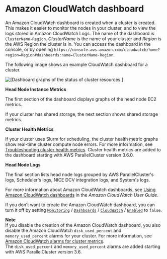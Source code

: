# Amazon CloudWatch dashboard<a name="cloudwatch-dashboard-v3"></a>

An Amazon CloudWatch dashboard is created when a cluster is created\. This makes it easier to monitor the nodes in your cluster, and to view the logs stored in Amazon CloudWatch Logs\. The name of the dashboard is `ClusterName-Region`\. *ClusterName* is the name of your cluster and *Region* is the AWS Region the cluster is in\. You can access the dashboard in the console, or by opening `https://console.aws.amazon.com/cloudwatch/home?region=Region#dashboards:name=ClusterName-Region`\.

The following image shows an example CloudWatch dashboard for a cluster\.

 ![\[Dashboard graphs of the status of cluster resources.\]](http://docs.aws.amazon.com/parallelcluster/latest/ug/images/CW-dashboard.png) 

**Head Node Instance Metrics**

The first section of the dashboard displays graphs of the head node EC2 metrics\.

If your cluster has shared storage, the next section shows shared storage metrics\.

**Cluster Health Metrics**

If your cluster uses Slurm for scheduling, the cluster health metric graphs show real\-time cluster compute node errors\. For more information, see [Troubleshooting cluster health metrics](troubleshooting-v3-cluster-health-metrics.md)\. Cluster health metrics are added to the dashboard starting with AWS ParallelCluster version 3\.6\.0\.

**Head Node Logs**

The final section lists head node logs grouped by AWS ParallelCluster's logs, Scheduler's logs, NICE DCV integration logs, and System's logs\.

For more information about Amazon CloudWatch dashboards, see [Using Amazon CloudWatch dashboards](https://docs.aws.amazon.com/AmazonCloudWatch/latest/monitoring/CloudWatch_Dashboards.html) in the *Amazon CloudWatch User Guide*\.

If you don’t want to create the Amazon CloudWatch dashboard, you can turn it off by setting [`Monitoring`](Monitoring-v3.md) / [`Dashboards`](Monitoring-v3.md#yaml-Monitoring-Dashboards) / [`CloudWatch`](Monitoring-v3.md#yaml-Monitoring-Dashboard-CloudWatch) / [`Enabled`](Monitoring-v3.md#yaml-Monitoring-Dashboard-CloudWatch-Enabled) to `false`\.

**Note**  
If you disable the creation of the Amazon CloudWatch dashboard, you also disable the Amazon CloudWatch `disk_used_percent` and `memory_used_percent` alarms for your cluster\. For more information, see [Amazon CloudWatch alarms for cluster metrics](cloudwatch-alarms-v3.md)\.  
The `disk_used_percent` and `memory_used_percent` alarms are added starting with AWS ParallelCluster version 3\.6\.